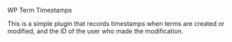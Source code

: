 WP Term Timestamps

This is a simple plugin that records timestamps when terms are created or modified, and the ID of the user who made the
modification. 
